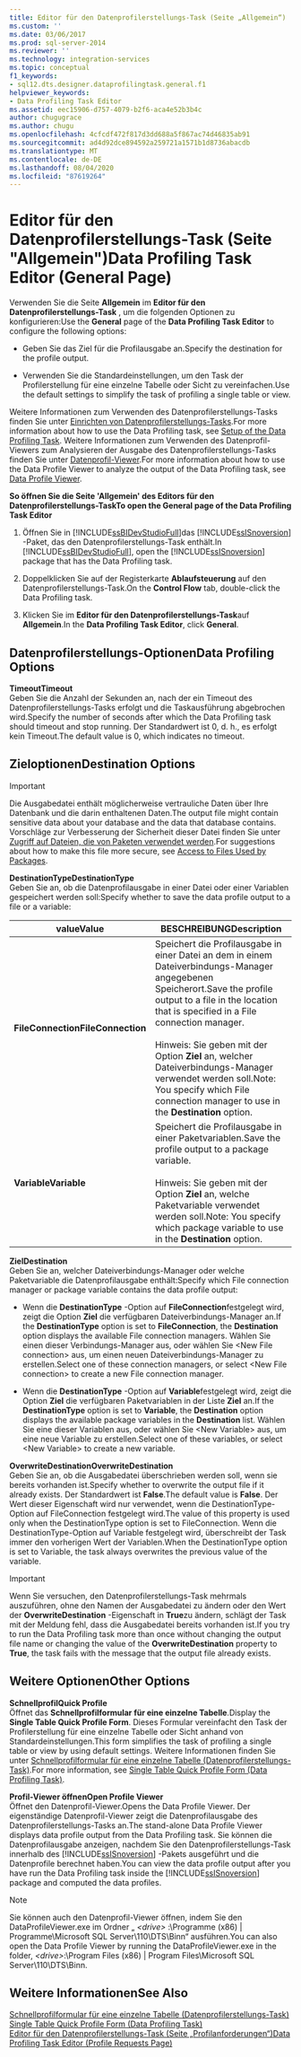 ```yaml
---
title: Editor für den Datenprofilerstellungs-Task (Seite „Allgemein“) | Microsoft-Dokumentation
ms.custom: ''
ms.date: 03/06/2017
ms.prod: sql-server-2014
ms.reviewer: ''
ms.technology: integration-services
ms.topic: conceptual
f1_keywords:
- sql12.dts.designer.dataprofilingtask.general.f1
helpviewer_keywords:
- Data Profiling Task Editor
ms.assetid: eec15906-d757-4079-b2f6-aca4e52b3b4c
author: chugugrace
ms.author: chugu
ms.openlocfilehash: 4cfcdf472f817d3dd688a5f867ac74d46835ab91
ms.sourcegitcommit: ad4d92dce894592a259721a1571b1d8736abacdb
ms.translationtype: MT
ms.contentlocale: de-DE
ms.lasthandoff: 08/04/2020
ms.locfileid: "87619264"
---
```

# <a name="data-profiling-task-editor-general-page"></a><span data-ttu-id="51137-102">Editor für den Datenprofilerstellungs-Task (Seite "Allgemein")</span><span class="sxs-lookup"><span data-stu-id="51137-102">Data Profiling Task Editor (General Page)</span></span>
  <span data-ttu-id="51137-103">Verwenden Sie die Seite **Allgemein** im **Editor für den Datenprofilerstellungs-Task** , um die folgenden Optionen zu konfigurieren:</span><span class="sxs-lookup"><span data-stu-id="51137-103">Use the **General** page of the **Data Profiling Task Editor** to configure the following options:</span></span>  
  
-   <span data-ttu-id="51137-104">Geben Sie das Ziel für die Profilausgabe an.</span><span class="sxs-lookup"><span data-stu-id="51137-104">Specify the destination for the profile output.</span></span>  
  
-   <span data-ttu-id="51137-105">Verwenden Sie die Standardeinstellungen, um den Task der Profilerstellung für eine einzelne Tabelle oder Sicht zu vereinfachen.</span><span class="sxs-lookup"><span data-stu-id="51137-105">Use the default settings to simplify the task of profiling a single table or view.</span></span>  
  
 <span data-ttu-id="51137-106">Weitere Informationen zum Verwenden des Datenprofilerstellungs-Tasks finden Sie unter [Einrichten von Datenprofilerstellungs-Tasks](data-profiling-task.md).</span><span class="sxs-lookup"><span data-stu-id="51137-106">For more information about how to use the Data Profiling task, see [Setup of the Data Profiling Task](data-profiling-task.md).</span></span> <span data-ttu-id="51137-107">Weitere Informationen zum Verwenden des Datenprofil-Viewers zum Analysieren der Ausgabe des Datenprofilerstellungs-Tasks finden Sie unter [Datenprofil-Viewer](data-profile-viewer.md).</span><span class="sxs-lookup"><span data-stu-id="51137-107">For more information about how to use the Data Profile Viewer to analyze the output of the Data Profiling task, see [Data Profile Viewer](data-profile-viewer.md).</span></span>  
  
 <span data-ttu-id="51137-108">**So öffnen Sie die Seite 'Allgemein' des Editors für den Datenprofilerstellungs-Task**</span><span class="sxs-lookup"><span data-stu-id="51137-108">**To open the General page of the Data Profiling Task Editor**</span></span>  
  
1.  <span data-ttu-id="51137-109">Öffnen Sie in [!INCLUDE[ssBIDevStudioFull](../../includes/ssbidevstudiofull-md.md)]das [!INCLUDE[ssISnoversion](../../includes/ssisnoversion-md.md)] -Paket, das den Datenprofilerstellungs-Task enthält.</span><span class="sxs-lookup"><span data-stu-id="51137-109">In [!INCLUDE[ssBIDevStudioFull](../../includes/ssbidevstudiofull-md.md)], open the [!INCLUDE[ssISnoversion](../../includes/ssisnoversion-md.md)] package that has the Data Profiling task.</span></span>  
  
2.  <span data-ttu-id="51137-110">Doppelklicken Sie auf der Registerkarte **Ablaufsteuerung** auf den Datenprofilerstellungs-Task.</span><span class="sxs-lookup"><span data-stu-id="51137-110">On the **Control Flow** tab, double-click the Data Profiling task.</span></span>  
  
3.  <span data-ttu-id="51137-111">Klicken Sie im **Editor für den Datenprofilerstellungs-Task**auf **Allgemein**.</span><span class="sxs-lookup"><span data-stu-id="51137-111">In the **Data Profiling Task Editor**, click **General**.</span></span>  
  
## <a name="data-profiling-options"></a><span data-ttu-id="51137-112">Datenprofilerstellungs-Optionen</span><span class="sxs-lookup"><span data-stu-id="51137-112">Data Profiling Options</span></span>  
 <span data-ttu-id="51137-113">**Timeout**</span><span class="sxs-lookup"><span data-stu-id="51137-113">**Timeout**</span></span>  
 <span data-ttu-id="51137-114">Geben Sie die Anzahl der Sekunden an, nach der ein Timeout des Datenprofilerstellungs-Tasks erfolgt und die Taskausführung abgebrochen wird.</span><span class="sxs-lookup"><span data-stu-id="51137-114">Specify the number of seconds after which the Data Profiling task should timeout and stop running.</span></span> <span data-ttu-id="51137-115">Der Standardwert ist 0, d. h., es erfolgt kein Timeout.</span><span class="sxs-lookup"><span data-stu-id="51137-115">The default value is 0, which indicates no timeout.</span></span>  
  
## <a name="destination-options"></a><span data-ttu-id="51137-116">Zieloptionen</span><span class="sxs-lookup"><span data-stu-id="51137-116">Destination Options</span></span>  
  
> [!IMPORTANT]  
>  <span data-ttu-id="51137-117">Die Ausgabedatei enthält möglicherweise vertrauliche Daten über Ihre Datenbank und die darin enthaltenen Daten.</span><span class="sxs-lookup"><span data-stu-id="51137-117">The output file might contain sensitive data about your database and the data that database contains.</span></span> <span data-ttu-id="51137-118">Vorschläge zur Verbesserung der Sicherheit dieser Datei finden Sie unter [Zugriff auf Dateien, die von Paketen verwendet werden](../access-to-files-used-by-packages.md).</span><span class="sxs-lookup"><span data-stu-id="51137-118">For suggestions about how to make this file more secure, see [Access to Files Used by Packages](../access-to-files-used-by-packages.md).</span></span>  
  
 <span data-ttu-id="51137-119">**DestinationType**</span><span class="sxs-lookup"><span data-stu-id="51137-119">**DestinationType**</span></span>  
 <span data-ttu-id="51137-120">Geben Sie an, ob die Datenprofilausgabe in einer Datei oder einer Variablen gespeichert werden soll:</span><span class="sxs-lookup"><span data-stu-id="51137-120">Specify whether to save the data profile output to a file or a variable:</span></span>  
  
|<span data-ttu-id="51137-121">value</span><span class="sxs-lookup"><span data-stu-id="51137-121">Value</span></span>|<span data-ttu-id="51137-122">BESCHREIBUNG</span><span class="sxs-lookup"><span data-stu-id="51137-122">Description</span></span>|  
|-----------|-----------------|  
|<span data-ttu-id="51137-123">**FileConnection**</span><span class="sxs-lookup"><span data-stu-id="51137-123">**FileConnection**</span></span>|<span data-ttu-id="51137-124">Speichert die Profilausgabe in einer Datei an dem in einem Dateiverbindungs-Manager angegebenen Speicherort.</span><span class="sxs-lookup"><span data-stu-id="51137-124">Save the profile output to a file in the location that is specified in a File connection manager.</span></span><br /><br /> <span data-ttu-id="51137-125">Hinweis: Sie geben mit der Option **Ziel** an, welcher Dateiverbindungs-Manager verwendet werden soll.</span><span class="sxs-lookup"><span data-stu-id="51137-125">Note: You specify which File connection manager to use in the **Destination** option.</span></span>|  
|<span data-ttu-id="51137-126">**Variable**</span><span class="sxs-lookup"><span data-stu-id="51137-126">**Variable**</span></span>|<span data-ttu-id="51137-127">Speichert die Profilausgabe in einer Paketvariablen.</span><span class="sxs-lookup"><span data-stu-id="51137-127">Save the profile output to a package variable.</span></span><br /><br /> <span data-ttu-id="51137-128">Hinweis: Sie geben mit der Option **Ziel** an, welche Paketvariable verwendet werden soll.</span><span class="sxs-lookup"><span data-stu-id="51137-128">Note: You specify which package variable to use in the **Destination** option.</span></span>|  
  
 <span data-ttu-id="51137-129">**Ziel**</span><span class="sxs-lookup"><span data-stu-id="51137-129">**Destination**</span></span>  
 <span data-ttu-id="51137-130">Geben Sie an, welcher Dateiverbindungs-Manager oder welche Paketvariable die Datenprofilausgabe enthält:</span><span class="sxs-lookup"><span data-stu-id="51137-130">Specify which File connection manager or package variable contains the data profile output:</span></span>  
  
-   <span data-ttu-id="51137-131">Wenn die **DestinationType** -Option auf **FileConnection**festgelegt wird, zeigt die Option **Ziel** die verfügbaren Dateiverbindungs-Manager an.</span><span class="sxs-lookup"><span data-stu-id="51137-131">If the **DestinationType** option is set to **FileConnection**, the **Destination** option displays the available File connection managers.</span></span> <span data-ttu-id="51137-132">Wählen Sie einen dieser Verbindungs-Manager aus, oder wählen Sie \<New File connection> aus, um einen neuen Dateiverbindungs-Manager zu erstellen.</span><span class="sxs-lookup"><span data-stu-id="51137-132">Select one of these connection managers, or select \<New File connection> to create a new File connection manager.</span></span>  
  
-   <span data-ttu-id="51137-133">Wenn die **DestinationType** -Option auf **Variable**festgelegt wird, zeigt die Option **Ziel** die verfügbaren Paketvariablen in der Liste **Ziel** an.</span><span class="sxs-lookup"><span data-stu-id="51137-133">If the **DestinationType** option is set to **Variable**, the **Destination** option displays the available package variables in the **Destination** list.</span></span> <span data-ttu-id="51137-134">Wählen Sie eine dieser Variablen aus, oder wählen Sie \<New Variable> aus, um eine neue Variable zu erstellen.</span><span class="sxs-lookup"><span data-stu-id="51137-134">Select one of these variables, or select \<New Variable> to create a new variable.</span></span>  
  
 <span data-ttu-id="51137-135">**OverwriteDestination**</span><span class="sxs-lookup"><span data-stu-id="51137-135">**OverwriteDestination**</span></span>  
 <span data-ttu-id="51137-136">Geben Sie an, ob die Ausgabedatei überschrieben werden soll, wenn sie bereits vorhanden ist.</span><span class="sxs-lookup"><span data-stu-id="51137-136">Specify whether to overwrite the output file if it already exists.</span></span> <span data-ttu-id="51137-137">Der Standardwert ist **False**.</span><span class="sxs-lookup"><span data-stu-id="51137-137">The default value is **False**.</span></span> <span data-ttu-id="51137-138">Der Wert dieser Eigenschaft wird nur verwendet, wenn die DestinationType-Option auf FileConnection festgelegt wird.</span><span class="sxs-lookup"><span data-stu-id="51137-138">The value of this property is used only when the DestinationType option is set to FileConnection.</span></span> <span data-ttu-id="51137-139">Wenn die DestinationType-Option auf Variable festgelegt wird, überschreibt der Task immer den vorherigen Wert der Variablen.</span><span class="sxs-lookup"><span data-stu-id="51137-139">When the DestinationType option is set to Variable, the task always overwrites the previous value of the variable.</span></span>  
  
> [!IMPORTANT]  
>  <span data-ttu-id="51137-140">Wenn Sie versuchen, den Datenprofilerstellungs-Task mehrmals auszuführen, ohne den Namen der Ausgabedatei zu ändern oder den Wert der **OverwriteDestination** -Eigenschaft in **True**zu ändern, schlägt der Task mit der Meldung fehl, dass die Ausgabedatei bereits vorhanden ist.</span><span class="sxs-lookup"><span data-stu-id="51137-140">If you try to run the Data Profiling task more than once without changing the output file name or changing the value of the **OverwriteDestination** property to **True**, the task fails with the message that the output file already exists.</span></span>  
  
## <a name="other-options"></a><span data-ttu-id="51137-141">Weitere Optionen</span><span class="sxs-lookup"><span data-stu-id="51137-141">Other Options</span></span>  
 <span data-ttu-id="51137-142">**Schnellprofil**</span><span class="sxs-lookup"><span data-stu-id="51137-142">**Quick Profile**</span></span>  
 <span data-ttu-id="51137-143">Öffnet das **Schnellprofilformular für eine einzelne Tabelle**.</span><span class="sxs-lookup"><span data-stu-id="51137-143">Display the **Single Table Quick Profile Form**.</span></span> <span data-ttu-id="51137-144">Dieses Formular vereinfacht den Task der Profilerstellung für eine einzelne Tabelle oder Sicht anhand von Standardeinstellungen.</span><span class="sxs-lookup"><span data-stu-id="51137-144">This form simplifies the task of profiling a single table or view by using default settings.</span></span> <span data-ttu-id="51137-145">Weitere Informationen finden Sie unter [Schnellprofilformular für eine einzelne Tabelle &#40;Datenprofilerstellungs-Task&#41;](single-table-quick-profile-form-data-profiling-task.md).</span><span class="sxs-lookup"><span data-stu-id="51137-145">For more information, see [Single Table Quick Profile Form &#40;Data Profiling Task&#41;](single-table-quick-profile-form-data-profiling-task.md).</span></span>  
  
 <span data-ttu-id="51137-146">**Profil-Viewer öffnen**</span><span class="sxs-lookup"><span data-stu-id="51137-146">**Open Profile Viewer**</span></span>  
 <span data-ttu-id="51137-147">Öffnet den Datenprofil-Viewer.</span><span class="sxs-lookup"><span data-stu-id="51137-147">Opens the Data Profile Viewer.</span></span> <span data-ttu-id="51137-148">Der eigenständige Datenprofil-Viewer zeigt die Datenprofilausgabe des Datenprofilerstellungs-Tasks an.</span><span class="sxs-lookup"><span data-stu-id="51137-148">The stand-alone Data Profile Viewer displays data profile output from the Data Profiling task.</span></span> <span data-ttu-id="51137-149">Sie können die Datenprofilausgabe anzeigen, nachdem Sie den Datenprofilerstellungs-Task innerhalb des [!INCLUDE[ssISnoversion](../../includes/ssisnoversion-md.md)] -Pakets ausgeführt und die Datenprofile berechnet haben.</span><span class="sxs-lookup"><span data-stu-id="51137-149">You can view the data profile output after you have run the Data Profiling task inside the [!INCLUDE[ssISnoversion](../../includes/ssisnoversion-md.md)] package and computed the data profiles.</span></span>  
  
> [!NOTE]  
>  <span data-ttu-id="51137-150">Sie können auch den Datenprofil-Viewer öffnen, indem Sie den DataProfileViewer.exe im Ordner „ *\<drive>* :\Programme (x86) | Programme\Microsoft SQL Server\110\DTS\Binn“ ausführen.</span><span class="sxs-lookup"><span data-stu-id="51137-150">You can also open the Data Profile Viewer by running the DataProfileViewer.exe in the folder, *\<drive>*:\Program Files (x86) | Program Files\Microsoft SQL Server\110\DTS\Binn.</span></span>  
  
## <a name="see-also"></a><span data-ttu-id="51137-151">Weitere Informationen</span><span class="sxs-lookup"><span data-stu-id="51137-151">See Also</span></span>  
 <span data-ttu-id="51137-152">[Schnellprofilformular für eine einzelne Tabelle &#40;Datenprofilerstellungs-Task&#41;](single-table-quick-profile-form-data-profiling-task.md) </span><span class="sxs-lookup"><span data-stu-id="51137-152">[Single Table Quick Profile Form &#40;Data Profiling Task&#41;](single-table-quick-profile-form-data-profiling-task.md) </span></span>  
 [<span data-ttu-id="51137-153">Editor für den Datenprofilerstellungs-Task &#40;Seite „Profilanforderungen“&#41;</span><span class="sxs-lookup"><span data-stu-id="51137-153">Data Profiling Task Editor &#40;Profile Requests Page&#41;</span></span>](data-profiling-task-editor-profile-requests-page.md)  
  
  
